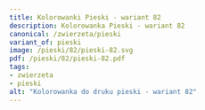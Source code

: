 ```yaml
---
title: Kolorowanki Pieski - wariant 82
description: Kolorowanka Pieski - wariant 82
canonical: /zwierzeta/pieski
variant_of: pieski
image: /pieski/82/pieski-82.svg
pdf: /pieski/82/pieski-82.pdf
tags:
- zwierzeta
- pieski
alt: "Kolorowanka do druku pieski - wariant 82"
---
```

